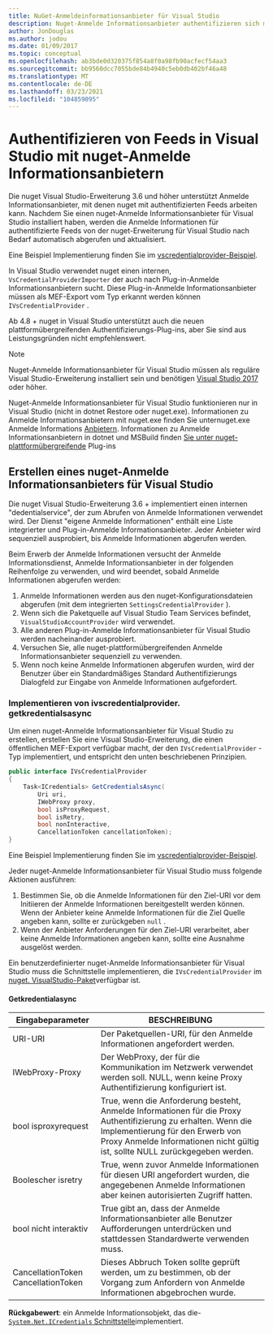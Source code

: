 ```yaml
---
title: NuGet-Anmeldeinformationsanbieter für Visual Studio
description: Nuget-Anmelde Informationsanbieter authentifizieren sich mit Feeds, indem die ivscredentialprovider-Schnittstelle in einer Visual Studio-Erweiterung implementiert wird.
author: JonDouglas
ms.author: jodou
ms.date: 01/09/2017
ms.topic: conceptual
ms.openlocfilehash: ab3bde0d320375f854a8f0a98fb90acfecf54aa3
ms.sourcegitcommit: bb9560dcc7055bde84b4940c5eb0db402bf46a48
ms.translationtype: MT
ms.contentlocale: de-DE
ms.lasthandoff: 03/23/2021
ms.locfileid: "104859095"
---
```

# <a name="authenticating-feeds-in-visual-studio-with-nuget-credential-providers"></a>Authentifizieren von Feeds in Visual Studio mit nuget-Anmelde Informationsanbietern

Die nuget Visual Studio-Erweiterung 3.6 und höher unterstützt Anmelde Informationsanbieter, mit denen nuget mit authentifizierten Feeds arbeiten kann.
Nachdem Sie einen nuget-Anmelde Informationsanbieter für Visual Studio installiert haben, werden die Anmelde Informationen für authentifizierte Feeds von der nuget-Erweiterung für Visual Studio nach Bedarf automatisch abgerufen und aktualisiert.

Eine Beispiel Implementierung finden Sie im [vscredentialprovider-Beispiel](https://github.com/NuGet/Samples/tree/main/VsCredentialProvider).

In Visual Studio verwendet nuget einen internen, `VsCredentialProviderImporter` der auch nach Plug-in-Anmelde Informationsanbietern sucht. Diese Plug-in-Anmelde Informationsanbieter müssen als MEF-Export vom Typ erkannt werden können `IVsCredentialProvider` .

Ab 4.8 + nuget in Visual Studio unterstützt auch die neuen plattformübergreifenden Authentifizierungs-Plug-ins, aber Sie sind aus Leistungsgründen nicht empfehlenswert.

> [!Note]
> Nuget-Anmelde Informationsanbieter für Visual Studio müssen als reguläre Visual Studio-Erweiterung installiert sein und benötigen [Visual Studio 2017](https://aka.ms/vs/15/release/vs_enterprise.exe) oder höher.
>
> Nuget-Anmelde Informationsanbieter für Visual Studio funktionieren nur in Visual Studio (nicht in dotnet Restore oder nuget.exe). Informationen zu Anmelde Informationsanbietern mit nuget.exe finden Sie unternuget.exe Anmelde Informations [ Anbietern](nuget-exe-Credential-providers.md).
> Informationen zu Anmelde Informationsanbietern in dotnet und MSBuild finden [Sie unter nuget-plattformübergreifende](nuget-cross-platform-authentication-plugin.md) Plug-ins

## <a name="creating-a-nuget-credential-provider-for-visual-studio"></a>Erstellen eines nuget-Anmelde Informationsanbieters für Visual Studio

Die nuget Visual Studio-Erweiterung 3.6 + implementiert einen internen "dedentialservice", der zum Abrufen von Anmelde Informationen verwendet wird. Der Dienst "eigene Anmelde Informationen" enthält eine Liste integrierter und Plug-in-Anmelde Informationsanbieter. Jeder Anbieter wird sequenziell ausprobiert, bis Anmelde Informationen abgerufen werden.

Beim Erwerb der Anmelde Informationen versucht der Anmelde Informationsdienst, Anmelde Informationsanbieter in der folgenden Reihenfolge zu verwenden, und wird beendet, sobald Anmelde Informationen abgerufen werden:

1. Anmelde Informationen werden aus den nuget-Konfigurationsdateien abgerufen (mit dem integrierten `SettingsCredentialProvider` ).
1. Wenn sich die Paketquelle auf Visual Studio Team Services befindet, `VisualStudioAccountProvider` wird verwendet.
1. Alle anderen Plug-in-Anmelde Informationsanbieter für Visual Studio werden nacheinander ausprobiert.
1. Versuchen Sie, alle nuget-plattformübergreifenden Anmelde Informationsanbieter sequenziell zu verwenden.
1. Wenn noch keine Anmelde Informationen abgerufen wurden, wird der Benutzer über ein Standardmäßiges Standard Authentifizierungs Dialogfeld zur Eingabe von Anmelde Informationen aufgefordert.

### <a name="implementing-ivscredentialprovidergetcredentialsasync"></a>Implementieren von ivscredentialprovider. getkredentialsasync

Um einen nuget-Anmelde Informationsanbieter für Visual Studio zu erstellen, erstellen Sie eine Visual Studio-Erweiterung, die einen öffentlichen MEF-Export verfügbar macht, der den `IVsCredentialProvider` -Typ implementiert, und entspricht den unten beschriebenen Prinzipien.

```cs
public interface IVsCredentialProvider
{
    Task<ICredentials> GetCredentialsAsync(
        Uri uri,
        IWebProxy proxy,
        bool isProxyRequest,
        bool isRetry,
        bool nonInteractive,
        CancellationToken cancellationToken);
}
```

Eine Beispiel Implementierung finden Sie im [vscredentialprovider-Beispiel](https://github.com/NuGet/Samples/tree/main/VsCredentialProvider).

Jeder nuget-Anmelde Informationsanbieter für Visual Studio muss folgende Aktionen ausführen:

1. Bestimmen Sie, ob die Anmelde Informationen für den Ziel-URI vor dem Initiieren der Anmelde Informationen bereitgestellt werden können. Wenn der Anbieter keine Anmelde Informationen für die Ziel Quelle angeben kann, sollte er zurückgeben `null` .
1. Wenn der Anbieter Anforderungen für den Ziel-URI verarbeitet, aber keine Anmelde Informationen angeben kann, sollte eine Ausnahme ausgelöst werden.

Ein benutzerdefinierter nuget-Anmelde Informationsanbieter für Visual Studio muss die Schnittstelle implementieren, die `IVsCredentialProvider` im [nuget. VisualStudio-Paket](https://www.nuget.org/packages/NuGet.VisualStudio/)verfügbar ist.

#### <a name="getcredentialasync"></a>Getkredentialasync

| Eingabeparameter |BESCHREIBUNG|
| ----------------|-----------|
| URI-URI | Der Paketquellen-URI, für den Anmelde Informationen angefordert werden.|
| IWebProxy-Proxy | Der WebProxy, der für die Kommunikation im Netzwerk verwendet werden soll. NULL, wenn keine Proxy Authentifizierung konfiguriert ist. |
| bool isproxyrequest | True, wenn die Anforderung besteht, Anmelde Informationen für die Proxy Authentifizierung zu erhalten. Wenn die Implementierung für den Erwerb von Proxy Anmelde Informationen nicht gültig ist, sollte NULL zurückgegeben werden. |
| Boolescher isretry | True, wenn zuvor Anmelde Informationen für diesen URI angefordert wurden, die angegebenen Anmelde Informationen aber keinen autorisierten Zugriff hatten. |
| bool nicht interaktiv | True gibt an, dass der Anmelde Informationsanbieter alle Benutzer Aufforderungen unterdrücken und stattdessen Standardwerte verwenden muss. |
| CancellationToken CancellationToken | Dieses Abbruch Token sollte geprüft werden, um zu bestimmen, ob der Vorgang zum Anfordern von Anmelde Informationen abgebrochen wurde. |

**Rückgabewert**: ein Anmelde Informationsobjekt, das die- [ `System.Net.ICredentials` Schnittstelle](/dotnet/api/system.net.icredentials)implementiert.
